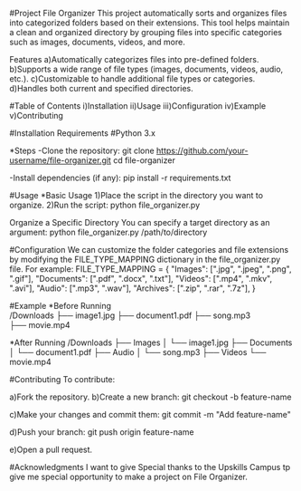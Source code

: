 #Project File Organizer
This project  automatically sorts and organizes files into categorized folders based on their extensions. This tool helps maintain a clean and organized directory by grouping files into specific categories such as images, documents, videos, and more.

Features
a)Automatically categorizes files into pre-defined folders. 
b)Supports a wide range of file types (images, documents, videos, audio, etc.). 
c)Customizable to handle additional file types or categories. 
d)Handles both current and specified directories. 

#Table of Contents
i)Installation 
ii)Usage 
iii)Configuration 
iv)Example 
v)Contributing 

#Installation 
Requirements 
#Python 3.x

*Steps 
-Clone the repository:
git clone https://github.com/your-username/file-organizer.git
cd file-organizer

-Install dependencies (if any):
pip install -r requirements.txt 

#Usage
*Basic Usage
1)Place the script in the directory you want to organize. 
2)Run the script: 
python file_organizer.py 

Organize a Specific Directory
You can specify a target directory as an argument:
python file_organizer.py /path/to/directory

#Configuration
We can customize the folder categories and file extensions by modifying the FILE_TYPE_MAPPING dictionary in the file_organizer.py file. For example: 
FILE_TYPE_MAPPING = {
    "Images": [".jpg", ".jpeg", ".png", ".gif"],
    "Documents": [".pdf", ".docx", ".txt"],
    "Videos": [".mp4", ".mkv", ".avi"],
    "Audio": [".mp3", ".wav"],
    "Archives": [".zip", ".rar", ".7z"],
}

#Example
*Before Running  
/Downloads 
  ├── image1.jpg 
  ├── document1.pdf 
  ├── song.mp3  
  ├── movie.mp4 
  
*After Running 
/Downloads 
  ├── Images 
  │    └── image1.jpg 
  ├── Documents 
  │    └── document1.pdf 
  ├── Audio 
  │    └── song.mp3 
  ├── Videos 
       └── movie.mp4 
       
#Contributing
To contribute: 

a)Fork the repository. 
b)Create a new branch:
git checkout -b feature-name 

c)Make your changes and commit them: 
git commit -m "Add feature-name" 

d)Push your branch: 
git push origin feature-name 

e)Open a pull request. 

#Acknowledgments
I want to give Special thanks to the Upskills Campus tp give me special opportunity to make a project on File Organizer.

